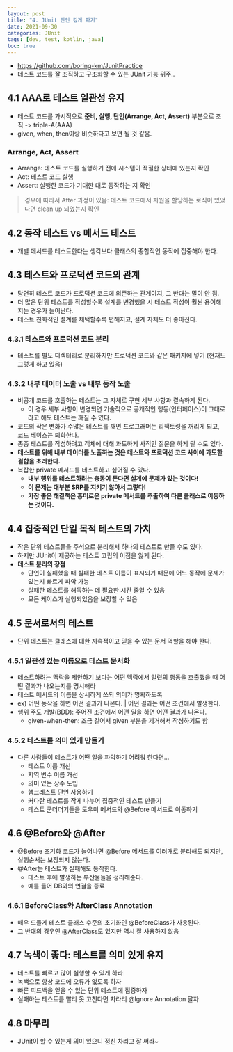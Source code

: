 ```yaml
---
layout: post
title: "4. JUnit 단언 깊게 파기"
date: 2021-09-30
categories: JUnit
tags: [dev, test, kotlin, java]
toc: true
---
```



- https://github.com/boring-km/JunitPractice
- 테스트 코드를 잘 조직하고 구조화할 수 있는 JUnit 기능 위주..

## 4.1 AAA로 테스트 일관성 유지
- 테스트 코드를 가시적으로 **준비, 실행, 단언(Arrange, Act, Assert)** 부분으로 조직 -> triple-A(AAA)
- given, when, then이랑 비슷하다고 보면 될 것 같음.

### Arrange, Act, Assert
- Arrange: 테스트 코드를 실행하기 전에 시스템이 적절한 상태에 있는지 확인
- Act: 테스트 코드 실행
- Assert: 실행한 코드가 기대한 대로 동작하는 지 확인

> 경우에 따라서 After 과정이 있음: 테스트 코드에서 자원을 할당하는 로직이 있었다면 clean up 되었는지 확인

## 4.2 동작 테스트 vs 메서드 테스트
- 개별 메서드를 테스트한다는 생각보다 클래스의 종합적인 동작에 집중해야 한다.

## 4.3 테스트와 프로덕션 코드의 관계
- 당연히 테스트 코드가 프로덕션 코드에 의존하는 관계이지, 그 반대는 말이 안 됨.
- 더 많은 단위 테스트를 작성할수록 설계를 변경했을 시 테스트 작성이 훨씬 용이해지는 경우가 늘어난다.
- 테스트 친화적인 설계를 채택할수록 편해지고, 설계 자체도 더 좋아진다.

### 4.3.1 테스트와 프로덕션 코드 분리
- 테스트를 별도 디렉터리로 분리하지만 프로덕션 코드와 같은 패키지에 넣기 (현재도 그렇게 하고 있음)

### 4.3.2 내부 데이터 노출 vs 내부 동작 노출
- 비공개 코드를 호출하는 테스트는 그 자체로 구현 세부 사항과 결속하게 된다.
    - 이 경우 세부 사항이 변경되면 기술적으로 공개적인 행동(인터페이스)이 그대로라고 해도 테스트는 깨질 수 있다.
- 코드의 작은 변화가 수많은 테스트를 깨면 프로그래머는 리팩토링을 꺼리게 되고, 코드 베이스는 퇴화한다.
- 종종 테스트를 작성하려고 객체에 대해 과도하게 사적인 질문을 하게 될 수도 있다.
- **테스트를 위해 내부 데이터를 노출하는 것은 테스트와 프로덕션 코드 사이에 과도한 결합을 초래한다.**
- 복잡한 private 메서드를 테스트하고 싶어질 수 있다.
    - **내부 행위를 테스트하려는 충동이 든다면 설계에 문제가 있는 것이다!**
    - **이 문제는 대부분 SRP를 지키기 않아서 그렇다!**
    - **가장 좋은 해결책은 흥미로운 private 메서드를 추출하여 다른 클래스로 이동하는 것이다.**

## 4.4 집중적인 단일 목적 테스트의 가치
- 작은 단위 테스트들을 주석으로 분리해서 하나의 테스트로 만들 수도 있다.
- 하지만 JUnit이 제공하는 테스트 고립의 이점을 잃게 된다.
- **테스트 분리의 장점**
    - 단언이 실패했을 때 실패한 테스트 이름이 표시되기 때문에 어느 동작에 문제가 있는지 빠르게 파악 가능
    - 실패한 테스트를 해독하는 데 필요한 시간 줄일 수 있음
    - 모든 케이스가 실행되었음을 보장할 수 있음

## 4.5 문서로서의 테스트
- 단위 테스트는 클래스에 대한 지속적이고 믿을 수 있는 문서 역할을 해야 한다.

### 4.5.1 일관성 있는 이름으로 테스트 문서화
- 테스트하려는 맥락을 제안하기 보다는 어떤 맥락에서 일련의 행동을 호출했을 때 어떤 결과가 나오는지를 명시해라
- 테스트 메서드의 이름을 상세하게 쓰되 의미가 명확하도록
- ex) 어떤 동작을 하면 어떤 결과가 나온다. | 어떤 결과는 어떤 조건에서 발생한다.
- 행위 주도 개발(BDD): 주어진 조건에서 어떤 일을 하면 어떤 결과가 나온다.
    - given-when-then: 조금 길어서 given 부분을 제거해서 작성하기도 함

### 4.5.2 테스트를 의미 있게 만들기
- 다른 사람들이 테스트가 어떤 일을 파악하기 어려워 한다면...
    - 테스트 이름 개선
    - 지역 변수 이름 개선
    - 의미 있는 상수 도입
    - 햄크레스트 단언 사용하기
    - 커다란 테스트를 작게 나누어 집중적인 테스트 만들기
    - 테스트 군더더기들을 도우미 메서드와 @Before 메서드로 이동하기

## 4.6 @Before와 @After
- @Before 초기화 코드가 늘어나면 @Before 메서드를 여러개로 분리해도 되지만, 실행순서는 보장되지 않는다.
- @After는 테스트가 실패해도 동작한다.
    - 테스트 후에 발생하는 부산물들을 정리해준다.
    - 예를 들어 DB와의 연결을 종료

### 4.6.1 BeforeClass와 AfterClass Annotation
- 매우 드물게 테스트 클래스 수준의 초기화인 @BeforeClass가 사용된다.
- 그 반대의 경우인 @AfterClass도 있지만 역시 잘 사용하지 않음

## 4.7 녹색이 좋다: 테스트를 의미 있게 유지
- 테스트를 빠르고 많이 실행할 수 있게 하라
- 녹색으로 항상 코드에 오류가 없도록 하자
- 빠른 피드백을 얻을 수 있는 단위 테스트에 집중하자
- 실패하는 테스트를 빨리 못 고친다면 차라리 @Ignore Annotation 달자

## 4.8 마무리
- JUnit이 할 수 있는게 의미 있으니 정신 차리고 잘 써라~

